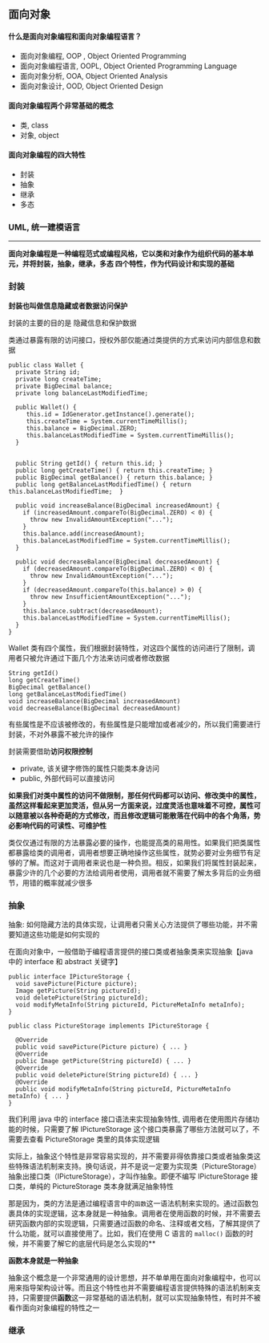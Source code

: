 ## 面向对象

#### 什么是面向对象编程和面向对象编程语言？

- 面向对象编程, OOP , Object Oriented Programming
- 面向对象编程语言, OOPL, Object Oriented Programming Language
- 面向对象分析, OOA, Object Oriented Analysis
- 面向对象设计, OOD, Object Oriented Design


#### 面向对象编程两个非常基础的概念

- 类, class
- 对象, object


#### 面向对象编程的四大特性

- 封装
- 抽象
- 继承
- 多态


### UML, 统一建模语言


-------------------------------------

**面向对象编程是一种编程范式或编程风格，它以类和对象作为组织代码的基本单元，并将封装，抽象，继承，多态 四个特性，作为代码设计和实现的基础**


### 封装

**封装也叫做信息隐藏或者数据访问保护**

封装的主要的目的是 隐藏信息和保护数据

类通过暴露有限的访问接口，授权外部仅能通过类提供的方式来访问内部信息和数据

```
public class Wallet {
  private String id;
  private long createTime;
  private BigDecimal balance;
  private long balanceLastModifiedTime;

  public Wallet() {
     this.id = IdGenerator.getInstance().generate();
     this.createTime = System.currentTimeMillis();
     this.balance = BigDecimal.ZERO;
     this.balanceLastModifiedTime = System.currentTimeMillis();
  }

  
  public String getId() { return this.id; }
  public long getCreateTime() { return this.createTime; }
  public BigDecimal getBalance() { return this.balance; }
  public long getBalanceLastModifiedTime() { return this.balanceLastModifiedTime;  }

  public void increaseBalance(BigDecimal increasedAmount) {
    if (increasedAmount.compareTo(BigDecimal.ZERO) < 0) {
      throw new InvalidAmountException("...");
    }
    this.balance.add(increasedAmount);
    this.balanceLastModifiedTime = System.currentTimeMillis();
  }

  public void decreaseBalance(BigDecimal decreasedAmount) {
    if (decreasedAmount.compareTo(BigDecimal.ZERO) < 0) {
      throw new InvalidAmountException("...");
    }
    if (decreasedAmount.compareTo(this.balance) > 0) {
      throw new InsufficientAmountException("...");
    }
    this.balance.subtract(decreasedAmount);
    this.balanceLastModifiedTime = System.currentTimeMillis();
  }
}
```

Wallet 类有四个属性，我们根据封装特性，对这四个属性的访问进行了限制，调用者只被允许通过下面几个方法来访问或者修改数据

```
String getId()
long getCreateTime()
BigDecimal getBalance()
long getBalanceLastModifiedTime()
void increaseBalance(BigDecimal increasedAmount)
void decreaseBalance(BigDecimal decreasedAmount)

```

有些属性是不应该被修改的，有些属性是只能增加或者减少的，所以我们需要进行封装，不对外暴露不被允许的操作

封装需要借助**访问权限控制**

- private, 该关键字修饰的属性只能类本身访问
- public, 外部代码可以直接访问

**如果我们对类中属性的访问不做限制，那任何代码都可以访问、修改类中的属性，虽然这样看起来更加灵活，但从另一方面来说，过度灵活也意味着不可控，属性可以随意被以各种奇葩的方式修改，而且修改逻辑可能散落在代码中的各个角落，势必影响代码的可读性、可维护性**

类仅仅通过有限的方法暴露必要的操作，也能提高类的易用性。如果我们把类属性都暴露给类的调用者，调用者想要正确地操作这些属性，就势必要对业务细节有足够的了解。而这对于调用者来说也是一种负担。相反，如果我们将属性封装起来，暴露少许的几个必要的方法给调用者使用，调用者就不需要了解太多背后的业务细节，用错的概率就减少很多

### 抽象

抽象: 如何隐藏方法的具体实现，让调用者只需关心方法提供了哪些功能，并不需要知道这些功能是如何实现的

在面向对象中，一般借助于编程语言提供的接口类或者抽象类来实现抽象【java 中的 interface 和 abstract 关键字】

```
public interface IPictureStorage {
  void savePicture(Picture picture);
  Image getPicture(String pictureId);
  void deletePicture(String pictureId);
  void modifyMetaInfo(String pictureId, PictureMetaInfo metaInfo);
}

public class PictureStorage implements IPictureStorage {

  @Override
  public void savePicture(Picture picture) { ... }
  @Override
  public Image getPicture(String pictureId) { ... }
  @Override
  public void deletePicture(String pictureId) { ... }
  @Override
  public void modifyMetaInfo(String pictureId, PictureMetaInfo metaInfo) { ... }
}
```

我们利用 java 中的 interface 接口语法来实现抽象特性, 调用者在使用图片存储功能的时候，只需要了解 IPictureStorage 这个接口类暴露了哪些方法就可以了，不需要去查看 PictureStorage 类里的具体实现逻辑

实际上，抽象这个特性是非常容易实现的，并不需要非得依靠接口类或者抽象类这些特殊语法机制来支持。换句话说，并不是说一定要为实现类（PictureStorage）抽象出接口类（IPictureStorage），才叫作抽象。即便不编写 IPictureStorage 接口类，单纯的 PictureStorage 类本身就满足抽象特性

那是因为，类的方法是通过编程语言中的`函数`这一语法机制来实现的。通过函数包裹具体的实现逻辑，这本身就是一种抽象。调用者在使用函数的时候，并不需要去研究函数内部的实现逻辑，只需要通过函数的命名、注释或者文档，了解其提供了什么功能，就可以直接使用了。比如，我们在使用 C 语言的 `malloc()` 函数的时候，并不需要了解它的底层代码是怎么实现的**

**函数本身就是一种抽象**


抽象这个概念是一个非常通用的设计思想，并不单单用在面向对象编程中，也可以用来指导架构设计等。而且这个特性也并不需要编程语言提供特殊的语法机制来支持，只需要提供**函数**这一非常基础的语法机制，就可以实现抽象特性，有时并不被看作面向对象编程的特性之一


### 继承

